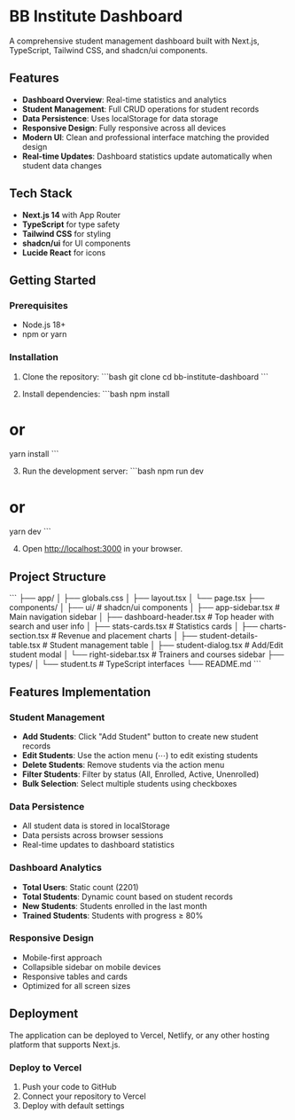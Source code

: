 # BB Institute Dashboard

A comprehensive student management dashboard built with Next.js, TypeScript, Tailwind CSS, and shadcn/ui components.

## Features

- **Dashboard Overview**: Real-time statistics and analytics
- **Student Management**: Full CRUD operations for student records
- **Data Persistence**: Uses localStorage for data storage
- **Responsive Design**: Fully responsive across all devices
- **Modern UI**: Clean and professional interface matching the provided design
- **Real-time Updates**: Dashboard statistics update automatically when student data changes

## Tech Stack

- **Next.js 14** with App Router
- **TypeScript** for type safety
- **Tailwind CSS** for styling
- **shadcn/ui** for UI components
- **Lucide React** for icons

## Getting Started

### Prerequisites

- Node.js 18+ 
- npm or yarn

### Installation

1. Clone the repository:
\`\`\`bash
git clone <repository-url>
cd bb-institute-dashboard
\`\`\`

2. Install dependencies:
\`\`\`bash
npm install
# or
yarn install
\`\`\`

3. Run the development server:
\`\`\`bash
npm run dev
# or
yarn dev
\`\`\`

4. Open [http://localhost:3000](http://localhost:3000) in your browser.

## Project Structure

\`\`\`
├── app/
│   ├── globals.css
│   ├── layout.tsx
│   └── page.tsx
├── components/
│   ├── ui/                 # shadcn/ui components
│   ├── app-sidebar.tsx     # Main navigation sidebar
│   ├── dashboard-header.tsx # Top header with search and user info
│   ├── stats-cards.tsx     # Statistics cards
│   ├── charts-section.tsx  # Revenue and placement charts
│   ├── student-details-table.tsx # Student management table
│   ├── student-dialog.tsx  # Add/Edit student modal
│   └── right-sidebar.tsx   # Trainers and courses sidebar
├── types/
│   └── student.ts          # TypeScript interfaces
└── README.md
\`\`\`

## Features Implementation

### Student Management
- **Add Students**: Click "Add Student" button to create new student records
- **Edit Students**: Use the action menu (⋯) to edit existing students
- **Delete Students**: Remove students via the action menu
- **Filter Students**: Filter by status (All, Enrolled, Active, Unenrolled)
- **Bulk Selection**: Select multiple students using checkboxes

### Data Persistence
- All student data is stored in localStorage
- Data persists across browser sessions
- Real-time updates to dashboard statistics

### Dashboard Analytics
- **Total Users**: Static count (2201)
- **Total Students**: Dynamic count based on student records
- **New Students**: Students enrolled in the last month
- **Trained Students**: Students with progress ≥ 80%

### Responsive Design
- Mobile-first approach
- Collapsible sidebar on mobile devices
- Responsive tables and cards
- Optimized for all screen sizes

## Deployment

The application can be deployed to Vercel, Netlify, or any other hosting platform that supports Next.js.

### Deploy to Vercel

1. Push your code to GitHub
2. Connect your repository to Vercel
3. Deploy with default settings


